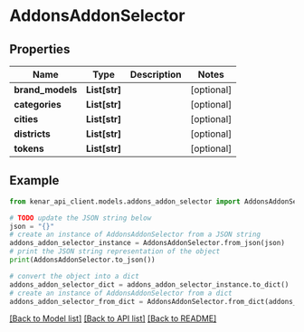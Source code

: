 # AddonsAddonSelector


## Properties

Name | Type | Description | Notes
------------ | ------------- | ------------- | -------------
**brand_models** | **List[str]** |  | [optional] 
**categories** | **List[str]** |  | [optional] 
**cities** | **List[str]** |  | [optional] 
**districts** | **List[str]** |  | [optional] 
**tokens** | **List[str]** |  | [optional] 

## Example

```python
from kenar_api_client.models.addons_addon_selector import AddonsAddonSelector

# TODO update the JSON string below
json = "{}"
# create an instance of AddonsAddonSelector from a JSON string
addons_addon_selector_instance = AddonsAddonSelector.from_json(json)
# print the JSON string representation of the object
print(AddonsAddonSelector.to_json())

# convert the object into a dict
addons_addon_selector_dict = addons_addon_selector_instance.to_dict()
# create an instance of AddonsAddonSelector from a dict
addons_addon_selector_from_dict = AddonsAddonSelector.from_dict(addons_addon_selector_dict)
```
[[Back to Model list]](../README.md#documentation-for-models) [[Back to API list]](../README.md#documentation-for-api-endpoints) [[Back to README]](../README.md)


